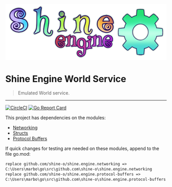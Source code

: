 ![](shine.png)
# Shine Engine World Service

> Emulated World service.
---
[![CircleCI](https://circleci.com/gh/shine-o/shine.engine.world/tree/master.svg?style=shield)](https://circleci.com/gh/shine-o/shine.engine.world/tree/master.svg?style=shield)
[![Go Report Card](https://goreportcard.com/badge/github.com/shine-o/shine.engine.world)](https://goreportcard.com/report/github.com/shine-o/shine.engine.world)

This project has dependencies on the modules: 

- [Networking](https://github.com/shine-o/shine.engine.networking)
- [Structs](https://github.com/shine-o/shine.engine.networking/structs)
- [Protocol Buffers](https://github.com/shine-o/shine.engine.protocol-buffers)


If quick changes for testing are needed on these modules, append to the file go.mod:
       
    replace github.com/shine-o/shine.engine.networking => C:\Users\marbo\go\src\github.com\shine-o\shine.engine.networking
    replace github.com/shine-o/shine.engine.protocol-buffers => C:\Users\marbo\go\src\github.com\shine-o\shine.engine.protocol-buffers

